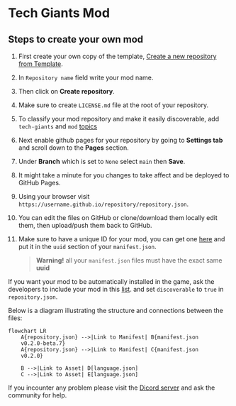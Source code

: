 # Tech Giants Mod

## Steps to create your own mod

1. First create your own copy of the template, [Create a new repository from Template](https://github.com/new?template_name=TechGiants-Mod-Template&template_owner=RebelliumGames).
2. In `Repository name` field write your mod name.
3. Then click on **Create repository**.
4. Make sure to create `LICENSE.md` file at the root of your repository.
5. To classify your mod repository and make it easily discoverable, add `tech-giants` and `mod` [topics](https://docs.github.com/en/repositories/managing-your-repositorys-settings-and-features/customizing-your-repository/classifying-your-repository-with-topics#adding-topics-to-your-repository)
6. Next enable github pages for your repository by going to **Settings tab** and scroll down to the **Pages** section.
7. Under **Branch** which is set to `None` select `main` then **Save**.
8. It might take a minute for you changes to take affect and be deployed to GitHub Pages.
9. Using your browser visit `https://username.github.io/repository/repository.json`.

10. You can edit the files on GitHub or clone/download them locally edit them, then upload/push them back to GitHub.
11. Make sure to have a unique ID for your mod, you can get one [here](https://rebelliumgames.github.io/TechGiants-Mod/) and put it in the `uuid` section of your `manifest.json`. 

    > **Warning!** all your `manifest.json` files must have the exact same **uuid**

If you want your mod to be automatically installed in the game, ask the developers to include your mod in this [list](https://rebelliumgames.github.io/TechGiants-Mod/preinstall-mod-repositories.json). and set `discoverable` to `true` in `repository.json`.

Below is a diagram illustrating the structure and connections between the files:
```mermaid
flowchart LR
    A{repository.json} -->|Link to Manifest| B{manifest.json 
    v0.2.0-beta.7}
    A{repository.json} -->|Link to Manifest| C{manifest.json 
    v0.2.0}

    B -->|Link to Asset| D[language.json]
    C -->|Link to Asset| E[language.json]
```

If you incounter any problem please visit the [Dicord server](https://discord.gg/hexEVAxBJr) and ask the community for help.